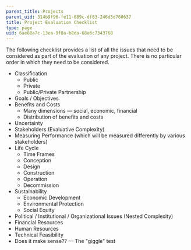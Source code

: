 ```yaml
---
parent_title: Projects
parent_uid: 314b9f96-fe11-689c-df83-246d3d760637
title: Project Evaluation Checklist
type: page
uid: 6ae88a7c-13ea-9f8a-b8da-68a6c7343768
---
```


The following checklist provides a list of all the issues that need to be considered as part of the evaluation of any project. There is no particular order in which they need to be considered.

*   Classification
    *   Public
    *   Private
    *   Public/Private Partnership
*   Goals / Objectives
*   Benefits and Costs
    *   Many dimensions — social, economic, financial
    *   Distribution of benefits and costs
*   Uncertainty
*   Stakeholders (Evaluative Complexity)
*   Measuring Performance (which will be measured differently by various stakeholders)
*   Life Cycle
    *   Time Frames
    *   Conception
    *   Design
    *   Construction
    *   Operation
    *   Decommission
*   Sustainability
    *   Economic Development
    *   Environmental Protection
    *   Social Equity
*   Political / Institutional / Organizational Issues (Nested Complexity)
*   Financial Resources
*   Human Resources
*   Technical Feasibility
*   Does it make sense?? — The "giggle" test